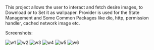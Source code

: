 This project allows the user to interact and fetch desire images, to Download or to Set it as wallpaper. 
Provider is used for the State Management and Some Common Packages like dio, http, permission handler, cached network image etc.

Screenshots:

![w1](https://user-images.githubusercontent.com/16263958/212911285-8d0c05e2-1af3-4a03-968a-350d6303286a.png)
![w2](https://user-images.githubusercontent.com/16263958/212911303-267fbabc-ac5c-41a3-97d9-b1cb8ffe5171.png)
![w3](https://user-images.githubusercontent.com/16263958/212911308-9b52f62f-4dcf-44fe-b88f-2a5f09d320b1.png)
![w4](https://user-images.githubusercontent.com/16263958/212911312-4ab96bfc-0c2c-4ee7-ac82-4a6fbe3675d8.png)
![w5](https://user-images.githubusercontent.com/16263958/212911317-7aa8b46f-50bd-4148-87b1-ceca1ee7eaab.png)
![w6](https://user-images.githubusercontent.com/16263958/212911324-7179b362-b321-4b87-a452-c1c62c82bb59.png)
